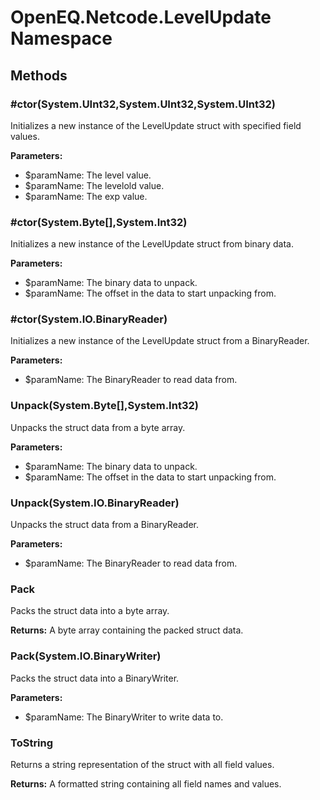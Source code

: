 ﻿# OpenEQ.Netcode.LevelUpdate Namespace

## Methods

### #ctor(System.UInt32,System.UInt32,System.UInt32)

Initializes a new instance of the LevelUpdate struct with specified field values.

**Parameters:**

- $paramName: The level value.
- $paramName: The levelold value.
- $paramName: The exp value.

### #ctor(System.Byte[],System.Int32)

Initializes a new instance of the LevelUpdate struct from binary data.

**Parameters:**

- $paramName: The binary data to unpack.
- $paramName: The offset in the data to start unpacking from.

### #ctor(System.IO.BinaryReader)

Initializes a new instance of the LevelUpdate struct from a BinaryReader.

**Parameters:**

- $paramName: The BinaryReader to read data from.

### Unpack(System.Byte[],System.Int32)

Unpacks the struct data from a byte array.

**Parameters:**

- $paramName: The binary data to unpack.
- $paramName: The offset in the data to start unpacking from.

### Unpack(System.IO.BinaryReader)

Unpacks the struct data from a BinaryReader.

**Parameters:**

- $paramName: The BinaryReader to read data from.

### Pack

Packs the struct data into a byte array.

**Returns:** A byte array containing the packed struct data.

### Pack(System.IO.BinaryWriter)

Packs the struct data into a BinaryWriter.

**Parameters:**

- $paramName: The BinaryWriter to write data to.

### ToString

Returns a string representation of the struct with all field values.

**Returns:** A formatted string containing all field names and values.


